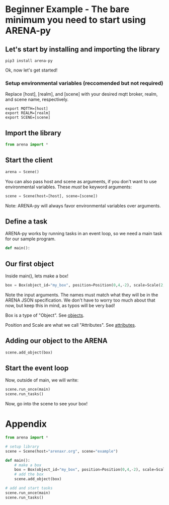 # Beginner Example - The bare minimum you need to start using ARENA-py

## Let's start by installing and importing the library
```shell
pip3 install arena-py
```

Ok, now let's get started!

### Setup environmental variables (reccomended but not required)
Replace [host], [realm], and [scene] with your desired mqtt broker, realm, and scene name, respectively.
```shell
export MQTTH=[host]
export REALM=[realm]
export SCENE=[scene]
```

## Import the library
```python
from arena import *
```

## Start the client
```python
arena = Scene()
```
You can also pass host and scene as arguments, if you don't want to use environmental variables. These *must* be keyword arguments:
```python
scene = Scene(host=[host], scene=[scene])
```
Note: ARENA-py will always favor environmental variables over arguments.

## Define a task
ARENA-py works by running tasks in an event loop, so we need a main task for our sample program.
```python
def main():
```

## Our first object
Inside main(), lets make a box!
```python
box = Box(object_id="my_box", position=Position(0,4,-2), scale=Scale(2,2,2))
```
Note the input arguments. The names must match what they will be in the ARENA JSON specification. We don't have to worry too much about that now, but keep this in mind, as typos will be very bad!

Box is a type of "Object". See [objects](https://arena.conix.io/content/python/objects.html).

Position and Scale are what we call "Attributes". See [attributes](https://arena.conix.io/content/python/attributes.html).

## Adding our object to the ARENA
```python
scene.add_object(box)
```

## Start the event loop
Now, outside of main, we will write:
```python
scene.run_once(main)
scene.run_tasks()
```

Now, go into the scene to see your box!

# Appendix
```python
from arena import *

# setup library
scene = Scene(host="arenaxr.org", scene="example")

def main():
    # make a box
    box = Box(object_id="my_box", position=Position(0,4,-2), scale=Scale(2,2,2))
    # add the box
    scene.add_object(box)

# add and start tasks
scene.run_once(main)
scene.run_tasks()
```
